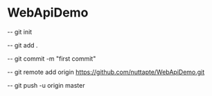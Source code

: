 # WebApiDemo
-- git init

-- git add .

-- git commit -m "first commit"

-- git remote add origin https://github.com/nuttapte/WebApiDemo.git

-- git push -u origin master
